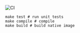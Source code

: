 ![CI](https://github.com/utgheith/grader/actions/workflows/makefile.yml/badge.svg)

```
make test # run unit tests
make compile # compile
make build # build native image
```

